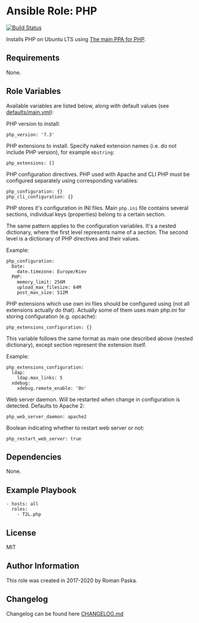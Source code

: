 # Ansible Role: PHP

[![Build Status](https://travis-ci.org/T2L/ansible-role-php.svg?branch=1.3.0)](https://travis-ci.org/T2L/ansible-role-php)

Installs PHP on Ubuntu LTS using [The main PPA for PHP](https://launchpad.net/~ondrej/+archive/ubuntu/php).

## Requirements

None.

## Role Variables

Available variables are listed below, along with default values (see [defaults/main.yml](defaults/main.yml)):

PHP version to install:

    php_version: '7.3'

PHP extensions to install. Specify naked extension names (i.e. do not include PHP version), for example `mbstring`:

    php_extensions: []

PHP configuration directives. PHP used with Apache and CLI PHP must be configured separately using corresponding variables:

    php_configuration: {}
    php_cli_configuration: {}

PHP stores it's configuration in INI files. Main `php.ini` file contains several sections, individual keys (properties) belong to a certain section.

The same pattern applies to the configuration variables. It's a nested dictionary, where the first level represents name of a section. The second level is a dictionary of PHP directives and their values.

Example:

    php_configuration:
      Date:
        date.timezone: Europe/Kiev
      PHP:
        memory_limit: 256M
        upload_max_filesize: 64M
        post_max_size: 512M

PHP extensions which use own ini files should be configured using (not all extensions actually do that). Actually some of them uses main php.ini for storing configuration (e.g. opcache):

    php_extensions_configuration: {}

This variable follows the same format as main one described above (nested dictionary), except section represent the extension itself.

Example:

    php_extensions_configuration:
      ldap:
        ldap.max_links: 5
      xdebug:
        xdebug.remote_enable: 'On'

Web server daemon. Will be restarted when change in configuration is detected. Defaults to Apache 2:

    php_web_server_daemon: apache2

Boolean indicating whether to restart web server or not:

    php_restart_web_server: true

## Dependencies

None.

## Example Playbook

    - hosts: all
      roles:
        - T2L.php

## License

MIT

## Author Information

This role was created in 2017-2020 by Roman Paska.

## Changelog

Changelog can be found here [CHANGELOG.md](CHANGELOG.md)
